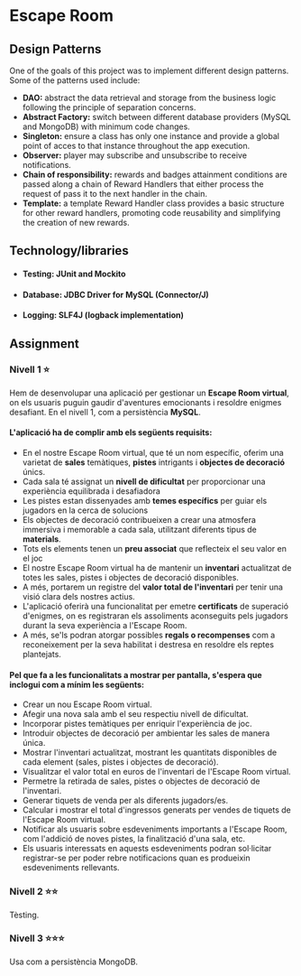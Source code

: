 # Escape Room

## Design Patterns

One of the goals of this project was to implement different design patterns. Some of the patterns used include:

- **DAO:** abstract the data retrieval and storage from the business logic following the principle of separation concerns.
- **Abstract Factory:** switch between different database providers (MySQL and MongoDB) with minimum code changes.
- **Singleton:** ensure a class has only one instance and provide a global point of acces to that instance throughout the app execution.
- **Observer:** player may subscribe and unsubscribe to receive notifications.
- **Chain of responsibility:** rewards and badges attainment conditions are passed along a chain of Reward Handlers that either process the request of pass it to the next handler in the chain.
- **Template:** a template Reward Handler class provides a basic structure for other reward handlers, promoting code reusability and simplifying the creation of new rewards.

## Technology/libraries

- #### Testing: JUnit and Mockito
- #### Database: JDBC Driver for MySQL (Connector/J)
- #### Logging: SLF4J (logback implementation)

## Assignment

### Nivell 1 ⭐

Hem de desenvolupar una aplicació per gestionar un **Escape Room virtual**, on els usuaris puguin gaudir d'aventures emocionants i resoldre enigmes desafiant. En el nivell 1, com a persistència **MySQL**.

#### L'aplicació ha de complir amb els següents requisits:

- En el nostre Escape Room virtual, que té un nom específic, oferim una varietat de **sales** temàtiques, **pistes** intrigants i **objectes de decoració** únics.
- Cada sala té assignat un **nivell de dificultat** per proporcionar una experiència equilibrada i desafiadora
- Les pistes estan dissenyades amb **temes específics** per guiar els jugadors en la cerca de solucions
- Els objectes de decoració contribueixen a crear una atmosfera immersiva i memorable a cada sala, utilitzant diferents tipus de **materials**.
- Tots els elements tenen un **preu associat** que reflecteix el seu valor en el joc
- El nostre Escape Room virtual ha de mantenir un **inventari** actualitzat de totes les sales, pistes i objectes de decoració disponibles.
- A més, portarem un registre del **valor total de l'inventari** per tenir una visió clara dels nostres actius.
- L'aplicació oferirà una funcionalitat per emetre **certificats** de superació d'enigmes, on es registraran els assoliments aconseguits pels jugadors durant la seva experiència a l'Escape Room.
- A més, se'ls podran atorgar possibles **regals o recompenses** com a reconeixement per la seva habilitat i destresa en resoldre els reptes plantejats.

#### Pel que fa a les funcionalitats a mostrar per pantalla, s'espera que inclogui com a mínim les següents:

- Crear un nou Escape Room virtual.
- Afegir una nova sala amb el seu respectiu nivell de dificultat.
- Incorporar pistes temàtiques per enriquir l'experiència de joc.
- Introduir objectes de decoració per ambientar les sales de manera única.
- Mostrar l'inventari actualitzat, mostrant les quantitats disponibles de cada element (sales, pistes i objectes de decoració).
- Visualitzar el valor total en euros de l'inventari de l'Escape Room virtual.
- Permetre la retirada de sales, pistes o objectes de decoració de l'inventari.
- Generar tiquets de venda per als diferents jugadors/es.
- Calcular i mostrar el total d'ingressos generats per vendes de tiquets de l'Escape Room virtual.
- Notificar als usuaris sobre esdeveniments importants a l'Escape Room, com l'addició de noves pistes, la finalització d'una sala, etc.
- Els usuaris interessats en aquests esdeveniments podran sol·licitar registrar-se per poder rebre notificacions quan es produeixin esdeveniments rellevants.

### Nivell 2 ⭐⭐

Tèsting.

### Nivell 3 ⭐⭐⭐

Usa com a persistència MongoDB.

